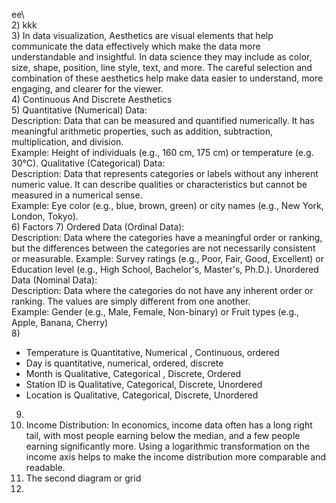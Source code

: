 ee\  
2) kkk  
3) In data visualization, Aesthetics are visual elements that help communicate the data effectively which make the data more understandable and insightful. In data science they may include as color, size, shape, position, line style, text, and more. The careful selection and combination of these aesthetics help make data easier to understand, more engaging, and clearer for the viewer.  
4) Continuous And Discrete Aesthetics      
5) Quantitative (Numerical) Data:  
Description: Data that can be measured and quantified numerically. It has meaningful arithmetic properties, such as addition, subtraction, multiplication, and division.  
Example: Height of individuals (e.g., 160 cm, 175 cm) or temperature (e.g. 30°C).
Qualitative (Categorical) Data:  
Description: Data that represents categories or labels without any inherent numeric value. It can describe qualities or characteristics but cannot be measured in a numerical sense.  
Example: Eye color (e.g., blue, brown, green) or city names (e.g., New York, London, Tokyo).  
6) Factors 
7) Ordered Data (Ordinal Data):  
Description: Data where the categories have a meaningful order or ranking, but the differences between the categories are not necessarily consistent or measurable.
Example: Survey ratings (e.g., Poor, Fair, Good, Excellent) or Education level (e.g., High School, Bachelor's, Master's, Ph.D.).
Unordered Data (Nominal Data):  
Description: Data where the categories do not have any inherent order or ranking. The values are simply different from one another.  
Example: Gender (e.g., Male, Female, Non-binary) or Fruit types (e.g., Apple, Banana, Cherry)  
8) 
   + Temperature is Quantitative, Numerical	, Continuous, ordered
   + Day is quantitative, numerical, ordered, discrete 
   + Month is Qualitative, 	Categorical	, Discrete,	Ordered
   + Station ID is Qualitative, Categorical, Discrete, Unordered
   + Location is Qualitative, Categorical, Discrete, Unordered
9) 
10) Income Distribution: In economics, income data often has a long right tail, with most people earning below the median, and a few people earning significantly more. Using a logarithmic transformation on the income axis helps to make the income distribution more comparable and readable.  
11) The second diagram or grid
12) 
  
